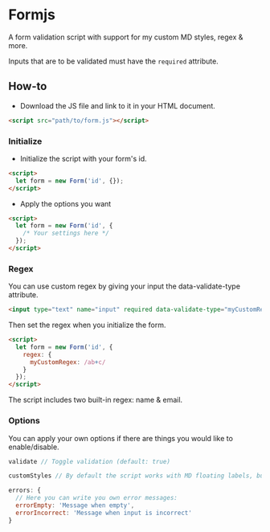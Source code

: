 # Formjs

A form validation script with support for my custom MD styles, regex &amp; more.

Inputs that are to be validated must have the `required` attribute.

## How-to

- Download the JS file and link to it in your HTML document.
```html
<script src="path/to/form.js"></script>
```

### Initialize

- Initialize the script with your form's id.
```html
<script>
  let form = new Form('id', {});
</script>
```

- Apply the options you want
```html
<script>
  let form = new Form('id', {
    /* Your settings here */
  });
</script>
```

### Regex

You can use custom regex by giving your input the data-validate-type attribute.
```html
<input type="text" name="input" required data-validate-type="myCustomRegex">
```

Then set the regex when you initialize the form.
```html
<script>
  let form = new Form('id', {
    regex: {
      myCustomRegex: /ab+c/
    }
  });
</script>
```

The script includes two built-in regex: name & email.

### Options

You can apply your own options if there are things you would like to enable/disable.
```javascript
validate // Toggle validation (default: true)
```
```javascript
customStyles // By default the script works with MD floating labels, but it can be disabled (default: false)
```
```javascript
errors: {
  // Here you can write you own error messages:
  errorEmpty: 'Message when empty',
  errorIncorrect: 'Message when input is incorrect'
}
```
```
